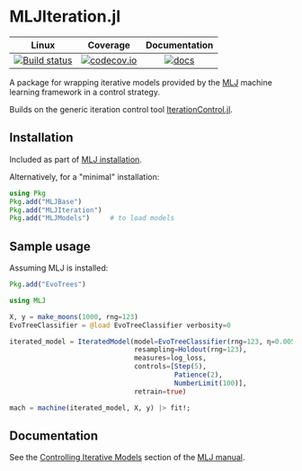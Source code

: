 # MLJIteration.jl 

| Linux | Coverage | Documentation |
| :-----------: | :------: | :-------:|
| [![Build status](https://github.com/JuliaAI/MLJIteration.jl/workflows/CI/badge.svg)](https://github.com/JuliaAI/MLJIteration.jl/actions)| [![codecov.io](http://codecov.io/github/JuliaAI/MLJIteration.jl/coverage.svg?branch=master)](http://codecov.io/github/JuliaAI/MLJIteration.jl?branch=master) | [![docs](https://img.shields.io/badge/docs-stable-blue.svg)](https://JuliaAI.github.io/MLJ.jl/dev/controlling_iterative_models/)|


A package for wrapping iterative models provided by the
[MLJ](https://JuliaAI.github.io/MLJ.jl/dev/) machine
learning framework in a control strategy.

Builds on the generic iteration control tool
[IterationControl.jl](https://github.com/JuliaAI/IterationControl.jl).


## Installation

Included as part of
[MLJ installation](https://JuliaAI.github.io/MLJ.jl/dev/#Installation-1). 

Alternatively, for a "minimal" installation:

```julia
using Pkg
Pkg.add("MLJBase")
Pkg.add("MLJIteration")
Pkg.add("MLJModels")     # to load models
```


## Sample usage

Assuming MLJ is installed:

```julia
Pkg.add("EvoTrees")

using MLJ

X, y = make_moons(1000, rng=123)
EvoTreeClassifier = @load EvoTreeClassifier verbosity=0

iterated_model = IteratedModel(model=EvoTreeClassifier(rng=123, η=0.005),
                               resampling=Holdout(rng=123),
                               measures=log_loss,
                               controls=[Step(5),
                                         Patience(2),
                                         NumberLimit(100)],
                               retrain=true)

mach = machine(iterated_model, X, y) |> fit!;
```

## Documentation

See the [Controlling Iterative
Models](https://JuliaAI.github.io/MLJ.jl/dev/controlling_iterative_models/)
section of the [MLJ
manual](https://JuliaAI.github.io/MLJ.jl/dev/).

